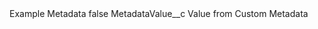 <?xml version="1.0" encoding="UTF-8"?>
<CustomMetadata xmlns="http://soap.sforce.com/2006/04/metadata" xmlns:xsi="http://www.w3.org/2001/XMLSchema-instance" xmlns:xsd="http://www.w3.org/2001/XMLSchema">
    <label>Example Metadata</label>
    <protected>false</protected>
    <values>
        <field>MetadataValue__c</field>
        <value xsi:type="xsd:string">Value from Custom Metadata</value>
    </values>
</CustomMetadata>
